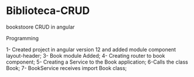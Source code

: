 # Biblioteca-CRUD
bookstoore CRUD in angular

Programming

1- Created project in angular version 12 and added module component layout-header;
3- Book module Added;
4- Creating router to book component;
5- Creating a Service to the Book application;
6-Calls the class Book;
7- BookService receives import Book class;
